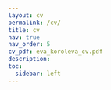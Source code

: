 ```yaml
---
layout: cv
permalink: /cv/
title: cv
nav: true
nav_order: 5
cv_pdf: eva_koroleva_cv.pdf
description:
toc:
  sidebar: left
---
```

